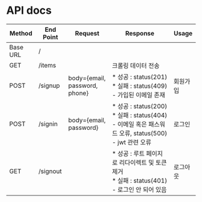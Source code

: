 # API docs


| Method   | End Point              | Request                                         | Response                                             | Usage                   |
| -------- | ------------------ | ----------------------------------------------- | ---------------------------------------------------- | ---------------------------------------------------- |
| Base URL | /                 |                                                 |                                                      |  |
| GET      | /items                  |                                                 | 크롤링 데이터 전송                                      |  |
| POST     | /signup       | body={email, password, phone} | * 성공 : status(201) <br/>* 실패 : status(409) - 가입된 이메일 존재 | 회원가입 |
| POST      | /signin       | body={email, password} | * 성공 : status(200) <br/>* 실패 : status(404) - 이메일 혹은 패스워드 오류, status(500) - jwt 관련 오류 | 로그인 |
| GET      | /signout      |  | * 성공 : 루트 페이지로 리다이렉트 및 토큰 제거 <br/> * 실패 : status(401) - 로그인 안 되어 있음 | 로그아웃 |

